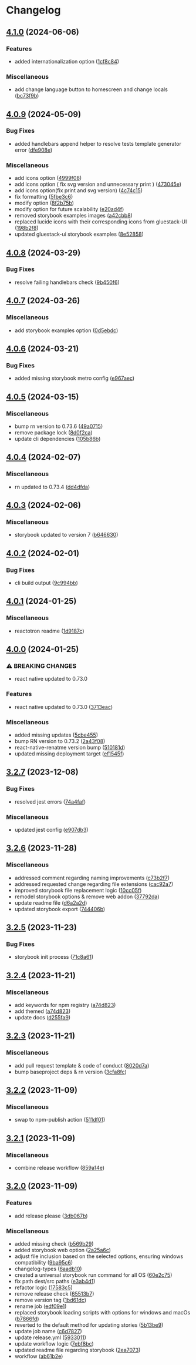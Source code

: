 # Changelog

## [4.1.0](https://github.com/MentorMate/rn-bootstrap/compare/v4.0.9...v4.1.0) (2024-06-06)


### Features

* added internationalization option ([1cf8c84](https://github.com/MentorMate/rn-bootstrap/commit/1cf8c841258671df8e5b87801f6e2a091d15eadc))


### Miscellaneous

* add change language button to homescreen and change locals ([bc73f9b](https://github.com/MentorMate/rn-bootstrap/commit/bc73f9b3b10de626c034d195e44fe1fa7904f178))

## [4.0.9](https://github.com/MentorMate/rn-bootstrap/compare/v4.0.8...v4.0.9) (2024-05-09)


### Bug Fixes

* added handlebars append helper to resolve tests template generator error ([dfe908e](https://github.com/MentorMate/rn-bootstrap/commit/dfe908e9d4787f7b4ed41f979206e164372faf33))


### Miscellaneous

* add icons option ([4999f08](https://github.com/MentorMate/rn-bootstrap/commit/4999f0874d2a3f1a5d765d75b3ed3b50aa60f86b))
* add icons option ( fix svg version and unnecessary print ) ([473045e](https://github.com/MentorMate/rn-bootstrap/commit/473045ebaef4ad90dfa7aadc9bff5c3987a2b79e))
* add icons option(fix print and svg version) ([4c74c15](https://github.com/MentorMate/rn-bootstrap/commit/4c74c15e411dd478b316009c8d0bc371f8aacd86))
* fix formatting ([5fbe3c6](https://github.com/MentorMate/rn-bootstrap/commit/5fbe3c6f9aec16e98198ccdeef5d642c9e12b856))
* modify option ([8f2b75b](https://github.com/MentorMate/rn-bootstrap/commit/8f2b75b983ee8afbf9834b937cfb89e307e08184))
* modify option for future scalability ([e20ad4f](https://github.com/MentorMate/rn-bootstrap/commit/e20ad4fcb4dea804951cd0b60e21618c24839e76))
* removed storybook examples images ([a42cbb8](https://github.com/MentorMate/rn-bootstrap/commit/a42cbb8cfcb4b16c27f562d881eb25bb0771edd2))
* replaced lucide icons with their corresponding icons from gluestack-UI ([198b2f8](https://github.com/MentorMate/rn-bootstrap/commit/198b2f89bfa472d8ab96f9c90d815f8dd9097589))
* updated gluestack-ui storybook examples ([8e52858](https://github.com/MentorMate/rn-bootstrap/commit/8e52858bc2b6fe5d8572fcf84f5bcff6b852ac78))

## [4.0.8](https://github.com/MentorMate/rn-bootstrap/compare/v4.0.7...v4.0.8) (2024-03-29)


### Bug Fixes

* resolve failing handlebars check ([9b450f6](https://github.com/MentorMate/rn-bootstrap/commit/9b450f6798b05a3ca299f27c7f925a8d983e2b08))

## [4.0.7](https://github.com/MentorMate/rn-bootstrap/compare/v4.0.6...v4.0.7) (2024-03-26)


### Miscellaneous

* add storybook examples option ([0d5ebdc](https://github.com/MentorMate/rn-bootstrap/commit/0d5ebdce53d748217815197b163860f405b51fa6))

## [4.0.6](https://github.com/MentorMate/rn-bootstrap/compare/v4.0.5...v4.0.6) (2024-03-21)


### Bug Fixes

* added missing storybook metro config ([e967aec](https://github.com/MentorMate/rn-bootstrap/commit/e967aec6398b5aeba4f763598f6f4e85b958b7da))

## [4.0.5](https://github.com/MentorMate/rn-bootstrap/compare/v4.0.4...v4.0.5) (2024-03-15)


### Miscellaneous

* bump rn version to 0.73.6 ([49a0715](https://github.com/MentorMate/rn-bootstrap/commit/49a07151f10b89019131c02d3d82f26aa543a159))
* remove package lock ([8d0f2ca](https://github.com/MentorMate/rn-bootstrap/commit/8d0f2cab3a5bf70400945d930fdfdb51c7d07bea))
* update cli dependencies ([105b86b](https://github.com/MentorMate/rn-bootstrap/commit/105b86b4f217a15fa819a4ca8a21addf597bca8d))

## [4.0.4](https://github.com/MentorMate/rn-bootstrap/compare/v4.0.3...v4.0.4) (2024-02-07)


### Miscellaneous

* rn updated to 0.73.4 ([dd4dfda](https://github.com/MentorMate/rn-bootstrap/commit/dd4dfda8b51cebf6e6fceb77d79471a9eb89f3a1))

## [4.0.3](https://github.com/MentorMate/rn-bootstrap/compare/v4.0.2...v4.0.3) (2024-02-06)


### Miscellaneous

* storybook updated to version 7 ([b646630](https://github.com/MentorMate/rn-bootstrap/commit/b646630d203010152f9b3bbb229630483c1a780d))

## [4.0.2](https://github.com/MentorMate/rn-bootstrap/compare/v4.0.1...v4.0.2) (2024-02-01)


### Bug Fixes

* cli build output ([9c994bb](https://github.com/MentorMate/rn-bootstrap/commit/9c994bb88b9fd482c404826d5e6d93192553cd9b))

## [4.0.1](https://github.com/MentorMate/rn-bootstrap/compare/v4.0.0...v4.0.1) (2024-01-25)


### Miscellaneous

* reactotron readme ([1d9187c](https://github.com/MentorMate/rn-bootstrap/commit/1d9187c0e9f2a2f1469ea60ec1f18ed2e0ffec30))

## [4.0.0](https://github.com/MentorMate/rn-bootstrap/compare/v3.2.7...v4.0.0) (2024-01-25)


### ⚠ BREAKING CHANGES

* react native updated to 0.73.0

### Features

* react native updated to 0.73.0 ([3713eac](https://github.com/MentorMate/rn-bootstrap/commit/3713eac777c4e8035154c2f4a5edf2658680e93d))


### Miscellaneous

* added missing updates ([5cbe455](https://github.com/MentorMate/rn-bootstrap/commit/5cbe455659c40617721dd216d9b8d794c6c153b5))
* bump RN version to 0.73.2 ([2a43f08](https://github.com/MentorMate/rn-bootstrap/commit/2a43f08b5cc5b16e85638a0312dcd784e3d5adc7))
* react-native-renatme version bump ([510181d](https://github.com/MentorMate/rn-bootstrap/commit/510181da5463c4955d655f1242bf7dd394563775))
* updated missing deployment target ([ef1545f](https://github.com/MentorMate/rn-bootstrap/commit/ef1545f199e03fcb5bba1debf37b74d668a32255))

## [3.2.7](https://github.com/MentorMate/rn-bootstrap/compare/v3.2.6...v3.2.7) (2023-12-08)


### Bug Fixes

* resolved jest errors ([74a4faf](https://github.com/MentorMate/rn-bootstrap/commit/74a4faf10b4201fe16d14c5bb58951f0c37149c8))


### Miscellaneous

* updated jest config ([e907db3](https://github.com/MentorMate/rn-bootstrap/commit/e907db30da32fba2d5cd8841d2e5075ffa7e422f))

## [3.2.6](https://github.com/MentorMate/rn-bootstrap/compare/v3.2.5...v3.2.6) (2023-11-28)


### Miscellaneous

* addressed comment regarding naming improvements ([c73b2f7](https://github.com/MentorMate/rn-bootstrap/commit/c73b2f7e8ace8fcc4d475f11b0965aa2a4d4b195))
* addressed requested change regarding file extensions ([cac92a7](https://github.com/MentorMate/rn-bootstrap/commit/cac92a7e4a7b133a8412b736c6ab77b5caad9a84))
* improved storybook file replacement logic ([10cc05f](https://github.com/MentorMate/rn-bootstrap/commit/10cc05f43ce4fc4d51bfe3ec4e8755019e0198df))
* remodel storybook options & remove web addon ([37792da](https://github.com/MentorMate/rn-bootstrap/commit/37792da4b7b7f855d94961c8d570fca077f5e48e))
* update readme file ([d6a2a2d](https://github.com/MentorMate/rn-bootstrap/commit/d6a2a2d4c8dd5cf756813992f073db1d04b5807f))
* updated storybook export ([744406b](https://github.com/MentorMate/rn-bootstrap/commit/744406b503035184e53c6dbd94d8437ea90a3572))

## [3.2.5](https://github.com/MentorMate/rn-bootstrap/compare/v3.2.4...v3.2.5) (2023-11-23)


### Bug Fixes

* storybook init process ([71c8a61](https://github.com/MentorMate/rn-bootstrap/commit/71c8a61914848a216975d2be359cf28a1532c898))

## [3.2.4](https://github.com/MentorMate/rn-bootstrap/compare/v3.2.3...v3.2.4) (2023-11-21)


### Miscellaneous

* add keywords for npm registry ([a74d823](https://github.com/MentorMate/rn-bootstrap/commit/a74d823f74d94b9c020d8d7bb8ddc78aa8f40c4c))
* add themed ([a74d823](https://github.com/MentorMate/rn-bootstrap/commit/a74d823f74d94b9c020d8d7bb8ddc78aa8f40c4c))
* update docs ([d255fa9](https://github.com/MentorMate/rn-bootstrap/commit/d255fa97fa54ba6cd658d5eecc7c163080bfe723))

## [3.2.3](https://github.com/MentorMate/rn-bootstrap/compare/v3.2.2...v3.2.3) (2023-11-21)


### Miscellaneous

* add pull request template & code of conduct ([8020d7a](https://github.com/MentorMate/rn-bootstrap/commit/8020d7a0441d7cc0aba242f39e60f76df8c83e5a))
* bump baseproject deps & rn version ([3cfa8fc](https://github.com/MentorMate/rn-bootstrap/commit/3cfa8fc2dce83d9ef94b3636054ce4a8756bf3d6))

## [3.2.2](https://github.com/MentorMate/rn-bootstrap/compare/v3.2.1...v3.2.2) (2023-11-09)


### Miscellaneous

* swap to npm-publish action ([511df01](https://github.com/MentorMate/rn-bootstrap/commit/511df012552a279cf0e6fcc3e5430f3481eb1009))

## [3.2.1](https://github.com/MentorMate/rn-bootstrap/compare/v3.2.0...v3.2.1) (2023-11-09)


### Miscellaneous

* combine release workflow ([859a14e](https://github.com/MentorMate/rn-bootstrap/commit/859a14ef578f6df375d5ef2de5e260aac5653bd8))

## [3.2.0](https://github.com/MentorMate/rn-bootstrap/compare/v3.1.4...v3.2.0) (2023-11-09)


### Features

* add release please ([3db067b](https://github.com/MentorMate/rn-bootstrap/commit/3db067b363068b0e1ee0684c15e9c372ddf4d88c))


### Miscellaneous

* added missing check ([b569b29](https://github.com/MentorMate/rn-bootstrap/commit/b569b296e5d4455bbe3493bc763623e29213ce2b))
* added storybook web option ([2a25a6c](https://github.com/MentorMate/rn-bootstrap/commit/2a25a6c61005c4b7701586f5aa8fb343f9c2bf59))
* adjust file inclusion based on the selected options, ensuring windows compatibility ([9ba95c6](https://github.com/MentorMate/rn-bootstrap/commit/9ba95c6bbeaf688f490b9355f79c312bee552efa))
* changelog-types ([6aadb10](https://github.com/MentorMate/rn-bootstrap/commit/6aadb10d95d2346f3c60245edab54755aafc3141))
* created a universal storybook run command for all OS ([60e2c75](https://github.com/MentorMate/rn-bootstrap/commit/60e2c75345a84d487075575ae4e2a9144f11c7a4))
* fix path dest/src paths ([e3ab4d1](https://github.com/MentorMate/rn-bootstrap/commit/e3ab4d19573c48b2cd30c1a2832fefe92d82f451))
* refactor logic ([17583c5](https://github.com/MentorMate/rn-bootstrap/commit/17583c5ab2862af098702bed26c686c27b8a45ed))
* remove release check ([65513b7](https://github.com/MentorMate/rn-bootstrap/commit/65513b780417f563d92b302dd85491bba96c3c70))
* remove version tag ([1bd61dc](https://github.com/MentorMate/rn-bootstrap/commit/1bd61dcd32cb06ef1e2d53c56fab1914b6597142))
* rename job ([edf09e1](https://github.com/MentorMate/rn-bootstrap/commit/edf09e1758af0fe9b56951d744118e1ef0462bbd))
* replaced storybook loading scripts with options for windows and macOs ([b7866fd](https://github.com/MentorMate/rn-bootstrap/commit/b7866fd58bca29a9e395716230d5b4a9d3c8172f))
* reverted to the default method for updating stories ([5b13be9](https://github.com/MentorMate/rn-bootstrap/commit/5b13be9ef215ef226d080cbd705745b09e0edadd))
* update job name ([c6d7827](https://github.com/MentorMate/rn-bootstrap/commit/c6d782784ecbfff161aba67ef44c0e126c18effc))
* update release.yml ([5933011](https://github.com/MentorMate/rn-bootstrap/commit/5933011bce9c47c1e2757db826775783858ea360))
* update workflow logic ([7ebf8bc](https://github.com/MentorMate/rn-bootstrap/commit/7ebf8bc6f60c56ca1b3533bfd5e491a26a6b9b7e))
* updated readme file regarding storybook ([2ea7073](https://github.com/MentorMate/rn-bootstrap/commit/2ea70739d0d1a1fe04ab7d3723259c8781b4108f))
* workflow ([ab61b2e](https://github.com/MentorMate/rn-bootstrap/commit/ab61b2e3d6f826fac4b3aabdf553d7b2d6c7d690))
